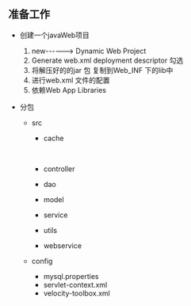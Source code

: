 #  

## 准备工作

- 创建一个javaWeb项目

  1. new------> Dynamic Web Project
  2. Generate web.xml deployment descriptor    勾选
  3. 将解压好的的jar 包  复制到Web_INF  下的lib中
  4. 进行web.xml 文件的配置
  5. 依赖Web App Libraries

- 分包

  - src

    - cache

      ​

    - controller

    - dao

    - model

    - service

    - utils

    - webservice

  - config

    - mysql.properties
    - servlet-context.xml
    - velocity-toolbox.xml